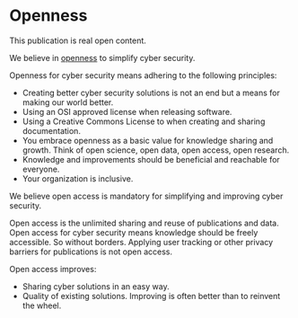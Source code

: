 # Openness

This publication is real open content.

We believe in [openness](https://www.bm-support.org/open-company-principles/) to simplify cyber security.

Openness for cyber security means adhering to the following principles: 
* Creating better cyber security solutions is not an end but a means for making our world better.
* Using an OSI approved license when releasing software.
* Using a Creative Commons License to when creating and sharing documentation.
* You embrace openness as a basic value for knowledge sharing and growth. Think of open science, open data, open access, open research.
* Knowledge and improvements should be beneficial and reachable for everyone.
* Your organization is inclusive.


We believe open access is mandatory for simplifying and improving cyber security.

Open access is the unlimited sharing and reuse of publications and data. Open access for cyber security means knowledge should be freely accessible. So without borders. Applying user tracking or other privacy barriers for publications is not open access.

Open access improves:
* Sharing cyber solutions in an easy way.
* Quality of existing solutions. Improving is often better than to reinvent the wheel.


